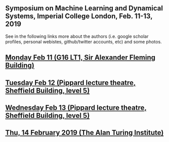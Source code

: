 Symposium on Machine Learning and Dynamical Systems, Imperial College London, Feb. 11-13, 2019
---

See in the following links more about the authors (i.e. google scholar profiles, 
personal webistes, github/twitter accounts, etc) and some photos.


## [Monday Feb 11 (G16 LT1, Sir Alexander Fleming Building)](/docs/symposium/program_abstracts/11feb2019-monday/readme.md)


## [Tuesday Feb 12 (Pippard lecture theatre, Sheffield Building, level 5)](/docs/symposium/program_abstracts/12feb2019-tuesday/readme.md)

## [Wednesday Feb 13 (Pippard lecture theatre, Sheffield Building, level 5)](/docs/symposium/program_abstracts/13feb2019-wednesday/readme.md)

## [Thu, 14 February 2019 (The Alan Turing Institute)](/docs/symposium/program_abstracts/14feb2019-thursday/readme.md)






